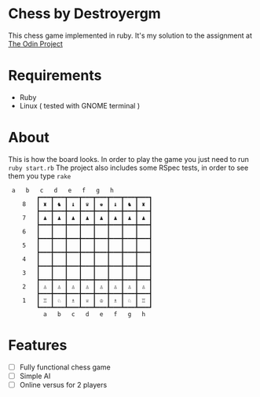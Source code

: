 # Chess by Destroyergm
This chess game implemented in ruby. It's my solution to the assignment at [The Odin Project](http://www.theodinproject.com/ruby-programming/ruby-final-project)
# Requirements
 - Ruby
 - Linux ( tested with GNOME terminal )
# About
This is how the board looks. In order to play the game you just need to run `ruby start.rb`
The project also includes some RSpec tests, in order to see them you type `rake`
```
 a   b   c   d   e   f   g   h
		┏━━━┳━━━┳━━━┳━━━┳━━━┳━━━┳━━━┳━━━┓
	8	┃ ♜ ┃ ♞ ┃ ♝ ┃ ♛ ┃ ♚ ┃ ♝ ┃ ♞ ┃ ♜ ┃
		┣━━━╋━━━╋━━━╋━━━╋━━━╋━━━╋━━━╋━━━┫
	7	┃ ♟ ┃ ♟ ┃ ♟ ┃ ♟ ┃ ♟ ┃ ♟ ┃ ♟ ┃ ♟ ┃
		┣━━━╋━━━╋━━━╋━━━╋━━━╋━━━╋━━━╋━━━┫
	6	┃   ┃   ┃   ┃   ┃   ┃   ┃   ┃   ┃
		┣━━━╋━━━╋━━━╋━━━╋━━━╋━━━╋━━━╋━━━┫
	5	┃   ┃   ┃   ┃   ┃   ┃   ┃   ┃   ┃
		┣━━━╋━━━╋━━━╋━━━╋━━━╋━━━╋━━━╋━━━┫
	4	┃   ┃   ┃   ┃   ┃   ┃   ┃   ┃   ┃
		┣━━━╋━━━╋━━━╋━━━╋━━━╋━━━╋━━━╋━━━┫
	3	┃   ┃   ┃   ┃   ┃   ┃   ┃   ┃   ┃
		┣━━━╋━━━╋━━━╋━━━╋━━━╋━━━╋━━━╋━━━┫
	2	┃ ♙ ┃ ♙ ┃ ♙ ┃ ♙ ┃ ♙ ┃ ♙ ┃ ♙ ┃ ♙ ┃
		┣━━━╋━━━╋━━━╋━━━╋━━━╋━━━╋━━━╋━━━┫
	1	┃ ♖ ┃ ♘ ┃ ♗ ┃ ♕ ┃ ♔ ┃ ♗ ┃ ♘ ┃ ♖ ┃
		┗━━━┻━━━┻━━━┻━━━┻━━━┻━━━┻━━━┻━━━┛
		  a   b   c   d   e   f   g   h

```
# Features
- [ ]  Fully functional chess game
- [ ]  Simple AI
- [ ]  Online versus for 2 players
